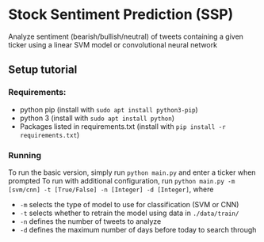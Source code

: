 # Stock Sentiment Prediction (SSP)

Analyze sentiment (bearish/bullish/neutral) of tweets containing a given ticker using a linear SVM model or convolutional neural network


## Setup tutorial

### Requirements:
- python pip (install with ```sudo apt install python3-pip```)
- python 3 (install with ```sudo apt install python```)
- Packages listed in requirements.txt (install with ```pip install -r requirements.txt```)

### Running
To run the basic version, simply run ```python main.py``` and enter a ticker when prompted
To run with additional configuration, run ```python main.py -m [svm/cnn] -t [True/False] -n [Integer] -d [Integer]```, where 
- ```-m``` selects the type of model to use for classification (SVM or CNN)
- ```-t``` selects whether to retrain the model using data in ```./data/train/```
- ```-n``` defines the number of tweets to analyze
- ```-d``` defines the maximum number of days before today to search through


